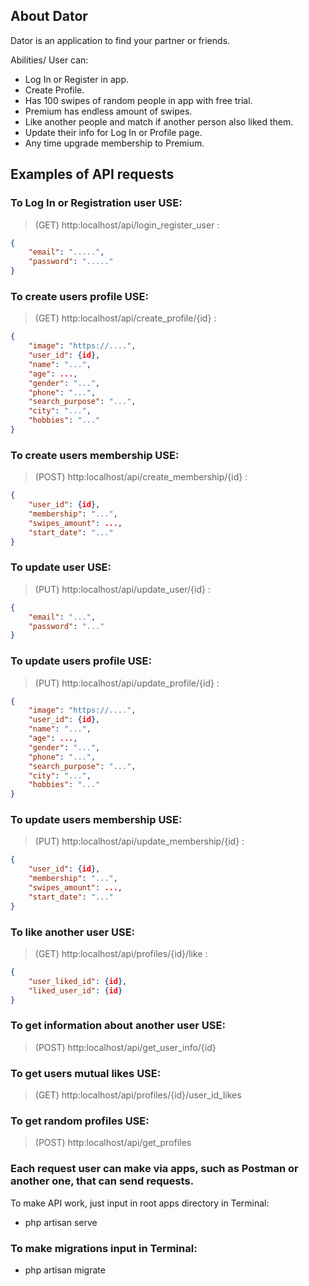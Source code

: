 ## About Dator

Dator is an application to find your partner or friends.

Abilities/ User can:

- Log In or Register in app.
- Create Profile.
- Has 100 swipes of random people in app with free trial.
- Premium has endless amount of swipes.
- Like another people and match if another person also liked them.
- Update their info for Log In or Profile page.
- Any time upgrade membership to Premium.


## Examples of API requests

### To Log In or Registration user USE:

> (GET) http:localhost/api/login_register_user : 

```json
{
    "email": ".....",
    "password": "....."
}

```

### To create users profile USE:
> (GET) http:localhost/api/create_profile/{id} :

````json
{
    "image": "https://....",
    "user_id": {id},
    "name": "...",
    "age": ...,
    "gender": "...",
    "phone": "...",
    "search_purpose": "...",
    "city": "...",    
    "hobbies": "..."
}
````
### To create users membership USE:

>  (POST) http:localhost/api/create_membership/{id} :

```json
{
    "user_id": {id},
    "membership": "...",
    "swipes_amount": ...,
    "start_date": "..."
}
```
### To update user USE:

>  (PUT) http:localhost/api/update_user/{id} :

```json
{
    "email": "...",
    "password": "..."
}
```
### To update users profile USE:

>  (PUT) http:localhost/api/update_profile/{id} :

```json
{
    "image": "https://....",
    "user_id": {id},
    "name": "...",
    "age": ...,
    "gender": "...",
    "phone": "...",
    "search_purpose": "...",
    "city": "...",    
    "hobbies": "..."
}
```
### To update users membership USE:
> (PUT) http:localhost/api/update_membership/{id} :

```json
{
    "user_id": {id},
    "membership": "...",
    "swipes_amount": ...,
    "start_date": "..."
}
```
### To like another user USE:
> (GET) http:localhost/api/profiles/{id}/like :

```json
{
    "user_liked_id": {id},
    "liked_user_id": {id}
}
```
### To get information about another user USE:

>  (POST) http:localhost/api/get_user_info/{id}

### To get users mutual likes USE:

>  (GET) http:localhost/api/profiles/{id}/user_id_likes

### To get random profiles USE:

> (POST) http:localhost/api/get_profiles


### Each request user can make via apps, such as Postman or another one, that can send requests.

To make API work, just input in root apps directory in Terminal:

- php artisan serve

### To make migrations input in Terminal:

- php artisan migrate
